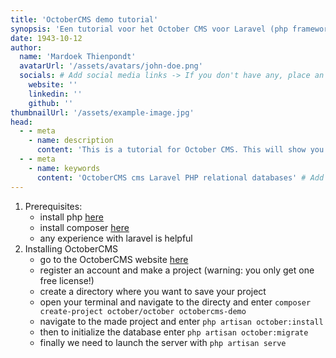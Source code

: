```yaml
---
title: 'OctoberCMS demo tutorial'
synopsis: 'Een tutorial voor het October CMS voor Laravel (php framework)'
date: 1943-10-12
author:
  name: 'Mardoek Thienpondt'
  avatarUrl: '/assets/avatars/john-doe.png'
  socials: # Add social media links -> If you don't have any, place an empty string ''
    website: ''
    linkedin: ''
    github: ''
thumbnailUrl: '/assets/example-image.jpg'
head:
  - - meta
    - name: description
      content: 'This is a tutorial for October CMS. This will show you the basics of October CMS.' # Add a description of the article
  - - meta
    - name: keywords
      content: 'OctoberCMS cms Laravel PHP relational databases' # Add keywords related to the article
---
```


1. Prerequisites:
   - install php [here](https://www.php.net/downloads.php)
   - install composer [here](https://getcomposer.org/download/)
   - any experience with laravel is helpful
2. Installing OctoberCMS
   - go to the OctoberCMS website [here](https://octobercms.com/)
   - register an account and make a project (warning: you only get one free license!)
   - create a directory where you want to save your project
   - open your terminal and navigate to the directy and enter `composer create-project october/october octobercms-demo`
   - navigate to the made project and enter `php artisan october:install`
   - then to initialize the database enter `php artisan october:migrate`
   - finally we need to launch the server with `php artisan serve`